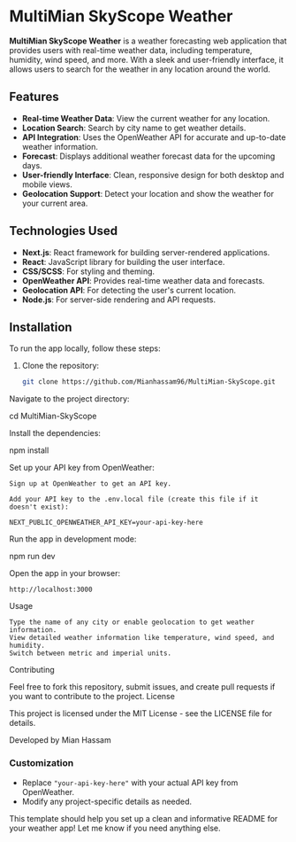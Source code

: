 # MultiMian SkyScope Weather

**MultiMian SkyScope Weather** is a weather forecasting web application that provides users with real-time weather data, including temperature, humidity, wind speed, and more. With a sleek and user-friendly interface, it allows users to search for the weather in any location around the world.

## Features

- **Real-time Weather Data**: View the current weather for any location.
- **Location Search**: Search by city name to get weather details.
- **API Integration**: Uses the OpenWeather API for accurate and up-to-date weather information.
- **Forecast**: Displays additional weather forecast data for the upcoming days.
- **User-friendly Interface**: Clean, responsive design for both desktop and mobile views.
- **Geolocation Support**: Detect your location and show the weather for your current area.

## Technologies Used

- **Next.js**: React framework for building server-rendered applications.
- **React**: JavaScript library for building the user interface.
- **CSS/SCSS**: For styling and theming.
- **OpenWeather API**: Provides real-time weather data and forecasts.
- **Geolocation API**: For detecting the user's current location.
- **Node.js**: For server-side rendering and API requests.

## Installation

To run the app locally, follow these steps:

1. Clone the repository:

   ```bash
   git clone https://github.com/Mianhassam96/MultiMian-SkyScope.git
Navigate to the project directory:

cd MultiMian-SkyScope

Install the dependencies:

npm install

Set up your API key from OpenWeather:

    Sign up at OpenWeather to get an API key.

    Add your API key to the .env.local file (create this file if it doesn't exist):

    NEXT_PUBLIC_OPENWEATHER_API_KEY=your-api-key-here

Run the app in development mode:

npm run dev

Open the app in your browser:

    http://localhost:3000

Usage

    Type the name of any city or enable geolocation to get weather information.
    View detailed weather information like temperature, wind speed, and humidity.
    Switch between metric and imperial units.

Contributing

Feel free to fork this repository, submit issues, and create pull requests if you want to contribute to the project.
License

This project is licensed under the MIT License - see the LICENSE file for details.

Developed by Mian Hassam


### Customization
- Replace `"your-api-key-here"` with your actual API key from OpenWeather.
- Modify any project-specific details as needed. 

This template should help you set up a clean and informative README for your weather app! Let me know if you need anything else.

